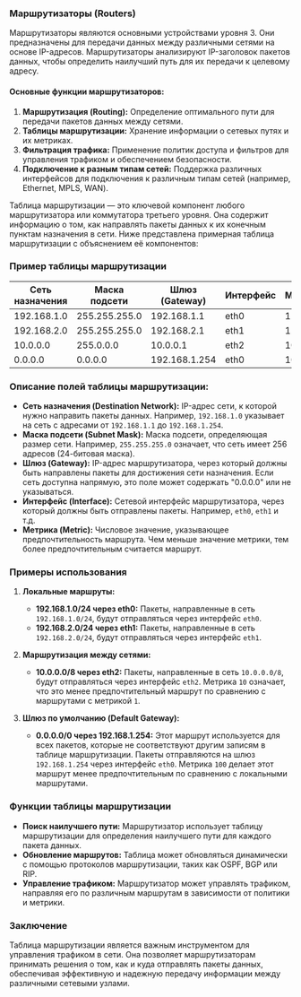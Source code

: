 
### Маршрутизаторы (Routers)

Маршрутизаторы являются основными устройствами уровня 3. Они предназначены для передачи данных между различными сетями на основе IP-адресов. Маршрутизаторы анализируют IP-заголовок пакетов данных, чтобы определить наилучший путь для их передачи к целевому адресу.
#### Основные функции маршрутизаторов:

1. **Маршрутизация (Routing):** Определение оптимального пути для передачи пакетов данных между сетями.
2. **Таблицы маршрутизации:** Хранение информации о сетевых путях и их метриках.
3. **Фильтрация трафика:** Применение политик доступа и фильтров для управления трафиком и обеспечением безопасности.
4. **Подключение к разным типам сетей:** Поддержка различных интерфейсов для подключения к различным типам сетей (например, Ethernet, MPLS, WAN).

Таблица маршрутизации — это ключевой компонент любого маршрутизатора или коммутатора третьего уровня. Она содержит информацию о том, как направлять пакеты данных к их конечным пунктам назначения в сети. Ниже представлена примерная таблица маршрутизации с объяснением её компонентов:

### Пример таблицы маршрутизации

| Сеть назначения | Маска подсети | Шлюз (Gateway) | Интерфейс | Метрика |
| --------------- | ------------- | -------------- | --------- | ------- |
| 192.168.1.0     | 255.255.255.0 | 192.168.1.1    | eth0      | 1       |
| 192.168.2.0     | 255.255.255.0 | 192.168.2.1    | eth1      | 1       |
| 10.0.0.0        | 255.0.0.0     | 10.0.0.1       | eth2      | 10      |
| 0.0.0.0         | 0.0.0.0       | 192.168.1.254  | eth0      | 100     |

### Описание полей таблицы маршрутизации:

- **Сеть назначения (Destination Network):** IP-адрес сети, к которой нужно направить пакеты данных. Например, `192.168.1.0` указывает на сеть с адресами от `192.168.1.1` до `192.168.1.254`.
- **Маска подсети (Subnet Mask):** Маска подсети, определяющая размер сети. Например, `255.255.255.0` означает, что сеть имеет 256 адресов (24-битовая маска).
- **Шлюз (Gateway):** IP-адрес маршрутизатора, через который должны быть направлены пакеты для достижения сети назначения. Если сеть доступна напрямую, это поле может содержать "0.0.0.0" или не указываться.
- **Интерфейс (Interface):** Сетевой интерфейс маршрутизатора, через который должны быть отправлены пакеты. Например, `eth0`, `eth1` и т.д.
- **Метрика (Metric):** Числовое значение, указывающее предпочтительность маршрута. Чем меньше значение метрики, тем более предпочтительным считается маршрут.

### Примеры использования

1. **Локальные маршруты:** 
   - **192.168.1.0/24 через eth0:** Пакеты, направленные в сеть `192.168.1.0/24`, будут отправляться через интерфейс `eth0`.
   - **192.168.2.0/24 через eth1:** Пакеты, направленные в сеть `192.168.2.0/24`, будут отправляться через интерфейс `eth1`.

2. **Маршрутизация между сетями:**
   - **10.0.0.0/8 через eth2:** Пакеты, направленные в сеть `10.0.0.0/8`, будут отправляться через интерфейс `eth2`. Метрика `10` означает, что это менее предпочтительный маршрут по сравнению с маршрутами с метрикой `1`.

3. **Шлюз по умолчанию (Default Gateway):**
   - **0.0.0.0/0 через 192.168.1.254:** Этот маршрут используется для всех пакетов, которые не соответствуют другим записям в таблице маршрутизации. Пакеты отправляются на шлюз `192.168.1.254` через интерфейс `eth0`. Метрика `100` делает этот маршрут менее предпочтительным по сравнению с локальными маршрутами.

### Функции таблицы маршрутизации

- **Поиск наилучшего пути:** Маршрутизатор использует таблицу маршрутизации для определения наилучшего пути для каждого пакета данных.
- **Обновление маршрутов:** Таблица может обновляться динамически с помощью протоколов маршрутизации, таких как OSPF, BGP или RIP.
- **Управление трафиком:** Маршрутизатор может управлять трафиком, направляя его по различным маршрутам в зависимости от политики и метрики.

### Заключение

Таблица маршрутизации является важным инструментом для управления трафиком в сети. Она позволяет маршрутизаторам принимать решения о том, как и куда отправлять пакеты данных, обеспечивая эффективную и надежную передачу информации между различными сетевыми узлами.
